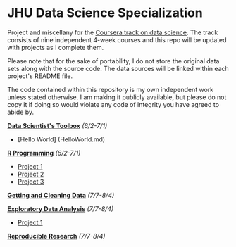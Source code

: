 JHU Data Science Specialization
===============================

Project and miscellany for the [Coursera track on data science](https://www.coursera.org/specialization/jhudatascience/1/overview). The track consists of nine independent 4-week courses and this repo will be updated with projects as I complete them.

Please note that for the sake of portability, I do not store the original data sets along with the source code. The data sources will be linked within each project's README file.

The code contained within this repository is my own independent work unless stated otherwise. I am making it publicly available, but please do not copy it if doing so would violate any code of integrity you have agreed to abide by.

[**Data Scientist's Toolbox**](https://www.coursera.org/course/datascitoolbox) *(6/2-7/1)*
* [Hello World] (HelloWorld.md)

[**R Programming**](https://www.coursera.org/course/rprog) *(6/2-7/1)*
* [Project 1](R_prj1)
* [Project 2](https://github.com/eyedvabny/ProgrammingAssignment2)
* [Project 3](R_prj3)

[**Getting and Cleaning Data**](https://www.coursera.org/course/getdata) *(7/7-8/4)*

[**Exploratory Data Analysis**](https://www.coursera.org/course/exdata) *(7/7-8/4)*
* [Project 1](https://github.com/eyedvabny/ExData_Plotting1)

[**Reproducible Research**](https://www.coursera.org/course/repdata) *(7/7-8/4)*

